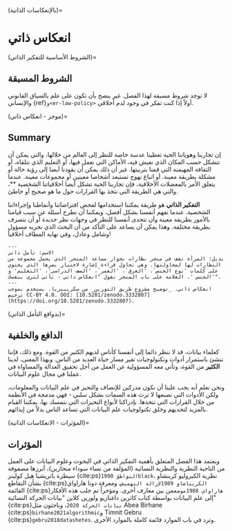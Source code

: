 (بالإنعكاسات الذاتية)=
# انعكاس ذاتي

(الشروط الأساسية للتفكير الذاتي)=
## الشروط المسبقة

لا توجد شروط مسبقة لهذا الفصل. غير ينصح بأن تكون على علم بالسياق القانوني والإنساني {ref}`و<er-law-policy>` أولاً إذا كنت تفكر في وجود لدم أخلاقي.


(موجز - انعكاس ذاتي)=
## Summary

إن تجاربنا وهوياتنا الحية تعطينا عدسة خاصة للنظر إلى العالم من خلالها، والتي يمكن أن تتشكل حسب المكان الذي نعيش فيه، الأماكن التي نعمل فيها، أو التعليم الذي نتلقاه، أو الثقافة المهيمنة التي قمنا بتربيتها. غير أن ذلك يمكن أن يقودنا أيضا إلى رؤية حالة أو مشكلة بطريقة معينة. أو اتباع نهوج تستبعد أشخاصا معينين أو مجموعات معينة. عندما يتعلق الأمر بالمعضلات الأخلاقية، فإن تجاربنا الحية تشكل أيضا أخلاقياتنا الشخصية **، والتي هي الطريقة التي نتخذ بها القرارات حول ما هو صحيح أو خاطئ.

**التفكير الذاتي** هو طريقة يمكننا استخدامها لفحص افتراضاتنا وأنماطنا وإجراءاتنا الشخصية. عندما نفهم أنفسنا بشكل أفضل، ويمكننا أن نطرح أسئلة عن سبب قيامنا بالأمور بطريقة معينة وأن نتحدى أنفسنا للنظر في وجهات نظر جديدة أو أن نتصرف بطريقة مختلفة. وهذا يمكن أن يساعد على التأكد من أن البحث الذي نجريه مسؤول وشامل وعادل، وفي نهاية المطاف أخلاقياً!

```{figure} ../figures/ethics-self-reflection.jpg
---
الاسم: تأمل ذاتي
بديل: المرأة تقف في متجر نظارات بجوار مساعد المتجر الذي يحمل مجموعة من النظارات لها لمحاولتها. وهي تحاول قراءة إشارة لاختبار بصرها الذي يحتوي على كلمات 'نوع الجنس`، 'العرق`، 'العمر`، 'الصف الدراسي'، 'التعليم' و 'الجنس '. العلامة على باب المتجر تقول "انعكاس ذاتي - تأتي لترى بنفسك". 
---
انعكاس ذاتي. _توضيح مشروع طريق التورين_ من سكريبيريا. يستخدم بموجب ترخيص CC-BY 4.0. DOI: [10.5281/zenodo.3332807] (https://doi.org/10.5281/zenodo.3332807).
```

(بدوافع التأمل الذاتي)=
## الدافع والخلفية

كعلماء بيانات، قد لا ننظر دائما إلى أنفسنا كأناس لديهم الكثير من القوة. ومع ذلك، فإننا ننشئ باستمرار أدوات وتكنولوجيات تغير مسار حياة العديد من الناس. وبهذا المعنى، لدينا **الكثير** من القوة، وتأتي معه المسؤولية عن العمل من أجل تحقيق العدالة والمساواة في عملنا في مجال علوم البيانات.

ونحن نعلم أنه يجب علينا أن نكون مدركين للإنصاف والتحيز في علم البيانات والمعلومات، ولكن الأدوات التي نصنعها لا ترث هذه السمات بشكل سلبي - فهي مدمجة في الأنظمة من خلال القرارات التي نتخذها. بإدراكنا لأنواع التحيزات التي نتمسك بها، يمكننا القيام بالمزيد لتحديهم وخلق تكنولوجيات علم البيانات التي تساعد الناس بدلاً من إيذائهم.

(المؤثرات - الانعكاسات الذاتية)=
## المؤثرات

ويعتمد هذا الفصل المتعلق بأهمية التفكير الذاتي في البحوث وعلوم البيانات على العمل من الناحية النظرية والنظرية النسائية (المؤلفة من نساء سوداء منحازين)، أبرزها مصفوفة سيطرة باتريشيا هيل كولينز {cite:ps}`التواطؤ 1990black`، نظرية الكبروليو كرينشاو بشأن التقاطع {cite:ps}`الكريناشاو 1989لإزالة التهميش`، ومعرفة دونا هاراواي القائمة {cite:ps}`هاراواي 1988موضع`من بين معارف أخرى. ومؤخراً تم جلب هذه الأفكار إلى علم البيانات بواسطة كتاب كاثرين داغنازيو ولورين كلاين "بيانات الحركة النسائية" {cite:ps}`بيانات الحركة 2020`، وباحثون مثل Abea Birhane {cite:ps}`birhane2021algorithmic`و Timnit Gebru {cite:ps}`gebru2018datashetes`. وترد في باب الموارد قائمة كاملة بالموارد الأخرى. 
